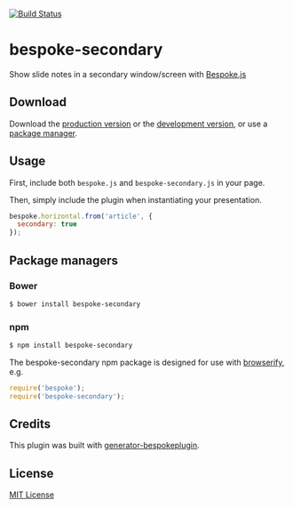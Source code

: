 [![Build Status](https://secure.travis-ci.org/joelpurra/bespoke-secondary.png?branch=master)](https://travis-ci.org/joelpurra/bespoke-secondary)

# bespoke-secondary

Show slide notes in a secondary window/screen with [Bespoke.js](http://markdalgleish.com/projects/bespoke.js)

## Download

Download the [production version][min] or the [development version][max], or use a [package manager](#package-managers).

[min]: https://raw.github.com/joelpurra/bespoke-secondary/master/dist/bespoke-secondary.min.js
[max]: https://raw.github.com/joelpurra/bespoke-secondary/master/dist/bespoke-secondary.js

## Usage

First, include both `bespoke.js` and `bespoke-secondary.js` in your page.

Then, simply include the plugin when instantiating your presentation.

```js
bespoke.horizontal.from('article', {
  secondary: true
});
```

## Package managers

### Bower

```bash
$ bower install bespoke-secondary
```

### npm

```bash
$ npm install bespoke-secondary
```

The bespoke-secondary npm package is designed for use with [browserify](http://browserify.org/), e.g.

```js
require('bespoke');
require('bespoke-secondary');
```

## Credits

This plugin was built with [generator-bespokeplugin](https://github.com/markdalgleish/generator-bespokeplugin).

## License

[MIT License](http://en.wikipedia.org/wiki/MIT_License)
